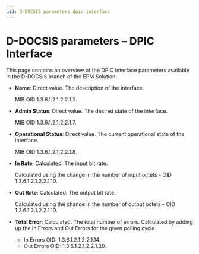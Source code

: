 ```yaml
---
uid: D-DOCSIS_parameters_dpic_interface
---
```


# D-DOCSIS parameters – DPIC Interface

This page contains an overview of the DPIC Interface parameters available in the D-DOCSIS branch of the EPM Solution.

- **Name**: Direct value. The description of the interface.

  MIB OID 1.3.6.1.2.1.2.2.1.2.

- **Admin Status**: Direct value. The desired state of the interface.

  MIB OID 1.3.6.1.2.1.2.2.1.7.

- **Operational Status**: Direct value. The current operational state of the interface.

  MIB OID 1.3.6.1.2.1.2.2.1.8.

- **In Rate**: Calculated. The input bit rate.

  Calculated using the change in the number of input octets - OID 1.3.6.1.2.1.2.2.1.10.

- **Out Rate**: Calculated. The output bit rate.

  Calculated using the change in the number of output octets - OID 1.3.6.1.2.1.2.2.1.10.

- **Total Error**: Calculated. The total number of errors. Calculated by adding up the In Errors and Out Errors for the given polling cycle.

  - In Errors OID: 1.3.6.1.2.1.2.2.1.14.
  - Out Errors OID: 1.3.6.1.2.1.2.2.1.20.
